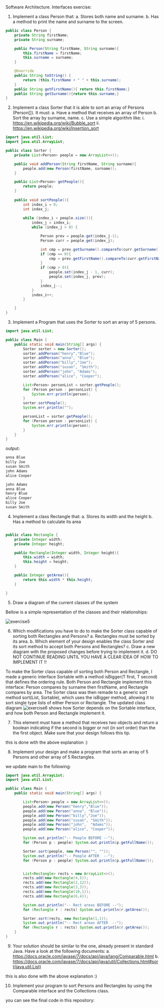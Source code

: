 Software Architecture. Interfaces exercise:

1.	Implement a class Person that:
a.	Stores both name and surname.
b.	Has a method to print the name and surname to the screen.
```java
public class Person {
    private String firstName;
    private String surname;

    public Person(String firstName, String surname){
        this.firstName = firstName;
        this.surname = surname;
    }

    @Override
    public String toString() {
        return (this.firstName + " " + this.surname); 
    }
    public String getFirstName(){ return this.firstName;}
    public String getSurname(){return this.surname;}
}

```


2.	Implement a class Sorter that it is able to sort an array of Persons (Person[]). It must:
a.	Have a method that receives an array of Person
b.	Sort the array by surname, name.
c.	Use a simple algorithm like:
i.	https://en.wikipedia.org/wiki/Bubble_sort
ii.	https://en.wikipedia.org/wiki/Insertion_sort

```java
import java.util.List;
import java.util.ArrayList;

public class Sorter {
    private List<Person> people = new ArrayList<>();

    public void addPerson(String firstName, String surname){
        people.add(new Person(firstName, surname));
    }

    public List<Person> getPeople(){
        return people;
    }
   
    public void sortPeople(){
        int index_i = 0;
        int index_j;
        
        while (index_i < people.size()){
            index_j = index_i;
            while (index_j > 0) {

                Person prev = people.get(index_j-1);
                Person curr = people.get(index_j);

                int cmp = prev.getSurname().compareTo(curr.getSurname());
                if (cmp == 0){
                    cmp = prev.getFirstName().compareTo(curr.getFirstName());
                }
                if (cmp > 0){
                    people.set(index_j - 1, curr);
                    people.set(index_j, prev);
                }
                index_j--;
            }
            index_i++;
        }

    }
}
```


3.	Implement a Program that uses the Sorter to sort an array of 5 persons.

```java
import java.util.List;

public class Main {
    public static void main(String[] args) {
        Sorter sorter = new Sorter();
        sorter.addPerson("henry","Blue");
        sorter.addPerson("anna", "Blue");
        sorter.addPerson("billy","Joe");
        sorter.addPerson("susan", "Smith");
        sorter.addPerson("john", "Adams");
        sorter.addPerson("alice", "Cooper");

        List<Person> personList = sorter.getPeople();
        for (Person person : personList) {
            System.err.println(person);
        }
        sorter.sortPeople();
        System.err.println("");

        personList = sorter.getPeople();
        for (Person person : personList) {
            System.err.println(person);
        }        
    }
}
```

output: 

```txt
anna Blue
billy Joe
susan Smith
john Adams
alice Cooper

john Adams
anna Blue
henry Blue
alice Cooper
billy Joe
susan Smith

```


4.	Implement a class Rectangle that:
a.	Stores its width and the height
b.	Has a method to calculate its area

```java

public class Rectangle {
    private Integer width;
    private Integer height;

    public Rectangle(Integer width, Integer height){
        this.width = width;
        this.height = height;
    }

    public Integer getArea(){
        return this.width * this.height;
    }

}
```

5.	Draw a diagram of the current classes of the system

Bellow is a simple representation of the classes and their relationships:

![exercise5](exercise5.svg)

6.	Which modifications you have to do to make the Sorter class capable of sorting both Rectangles and Persons? 
a.	Rectangles must be sorted by its area.
b.	Which element of your design enables the class Sorter and its sort method to accept both Persons and Rectangles?
c.	Draw a new diagram with the proposed changes before trying to implement it.
d.	DO NOT CONTINUE READING UNTIL YOU HAVE A CLEAR IDEA OF HOW TO IMPLEMENT IT !!

To make the Sorter class capable of sorting both Person and Rectangle, I made a generic interface Sortable<T> with a method isBigger(T first, T second) that defines the ordering rule. Both Person and Rectangle implement this interface: Person compares by surname then firstName, and Rectangle compares by area. The Sorter class was then remade to a generic sort method sort(List<T>, Sortable<T>), which uses the isBigger method, allowing it to sort single type lists of either Person or Rectangle. The updated class diagram ![exercise6](exercise6.svg) shows how Sorter depends on the Sortable<T> interface, and how both Person and Rectangle implement it.



7.	This element must have a method that receives two objects and return a boolean indicating if the second is bigger or not (in sort order) than the the first object. Make sure that your design follows this tip.

this is done with the above explanation :)

8.	Implement your design and make a program that sorts an array of 5 Persons and other array of 5 Rectangles.

we update main to the following:

```java
import java.util.ArrayList;
import java.util.List;

public class Main {
    public static void main(String[] args) {

        List<Person> people = new ArrayList<>();
        people.add(new Person("henry","Blue"));
        people.add(new Person("anna", "Blue"));
        people.add(new Person("billy","Joe"));
        people.add(new Person("susan", "Smith"));
        people.add(new Person("john",  "Adams"));
        people.add(new Person("alice", "Cooper"));

        System.out.println("-- People BEFORE --");
        for (Person p : people) System.out.println(p.getFullName());

        Sorter.sort(people, new Person("", ""));
        System.out.println("-- People AFTER  --");
        for (Person p : people) System.out.println(p.getFullName());


        List<Rectangle> rects = new ArrayList<>();
        rects.add(new Rectangle(4,5));
        rects.add(new Rectangle(2,12));
        rects.add(new Rectangle(3,3));
        rects.add(new Rectangle(10,1));
        rects.add(new Rectangle(6,4));

        System.out.println("-- Rect areas BEFORE --");
        for (Rectangle r : rects) System.out.println(r.getArea());

        Sorter.sort(rects, new Rectangle(1,1));
        System.out.println("-- Rect areas AFTER  --");
        for (Rectangle r : rects) System.out.println(r.getArea());
    }
}
```

9.	Your solution should be similar to the one, already present in standard Java. Have a look at the following documents:
a.	https://docs.oracle.com/javase/7/docs/api/java/lang/Comparable.html
b.	https://docs.oracle.com/javase/7/docs/api/java/util/Collections.html#sort(java.util.List)

this is also done with the above explanation :)

10.	Implement your program to sort Persons and Rectangles by using the Comparable interface and the Collections class. 

you can see the final code in this repository:




